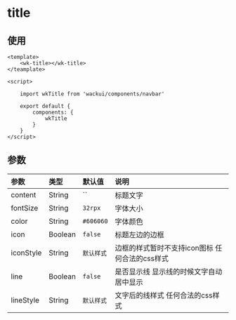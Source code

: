 title
===

## 使用

```vue
<template>
    <wk-title></wk-title>
</teamplate>

<script>

    import wkTitle from 'wackui/components/navbar'

    export default {
        components: {
            wkTitle
        }
    }
</script>
```

## 参数

| 参数 | 类型 | 默认值 | 说明 |
| :-- | :-- | :-- | :-- |
| content | String | `` | 标题文字 |
| fontSize | String | `32rpx` | 字体大小 |
| color | String | `#606060` | 字体颜色 |
| icon | Boolean | `false` | 标题左边的边框 |
| iconStyle | String | `默认样式` | 边框的样式暂时不支持icon图标 任何合法的css样式 |
| line | Boolean | `false` | 是否显示线 显示线的时候文字自动居中显示 |
| lineStyle | String | `默认样式` | 文字后的线样式 任何合法的css样式 |




